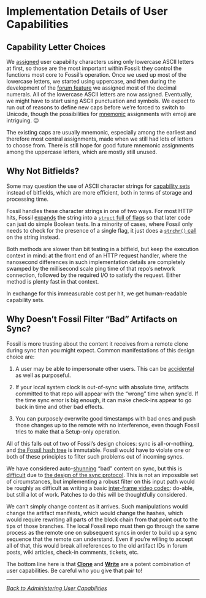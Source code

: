 # Implementation Details of User Capabilities

## <a name="choices"></a>Capability Letter Choices

We [assigned][ref] user capability characters using only lowercase ASCII
letters at first, so those are the most important within Fossil: they
control the functions most core to Fossil’s operation. Once we used up
most of the lowercase letters, we started using uppercase, and then
during the development of the [forum feature][for] we assigned most of
the decimal numerals. All of the lowercase ASCII letters are now
assigned. Eventually, we might have to start using ASCII
punctuation and symbols. We expect to run out of reasons to define new caps before
we’re forced to switch to Unicode, though the possibilities for [mnemonic][mn]
assignments with emoji are intriguing. <span style="vertical-align:
bottom">😉</span>

The existing caps are usually mnemonic, especially among the
earliest and therefore most central assignments, made when we still had
lots of letters to choose from.  There is still hope for good future
mnemonic assignments among the uppercase letters, which are mostly still
unused.


## <a name="bitfield"></a>Why Not Bitfields?

Some may question the use of ASCII character strings for [capability
sets][ucap] instead of bitfields, which are more efficient, both in
terms of storage and processing time.

Fossil handles these character strings in one of two ways. For most HTTP
hits, Fossil [expands][sexp] the string into a [`struct` full of
flags][sff] so that later code can just do simple Boolean tests. In a
minority of cases, where Fossil only needs to check for the presence of
a single flag, it just does a [`strchr()` call][sc] on the string
instead.

Both methods are slower than bit testing in a bitfield, but keep the
execution context in mind: at the front end of an HTTP request handler,
where the nanosecond differences in such implementation details are
completely swamped by the millisecond scale ping time of that repo’s
network connection, followed by the required I/O to satisfy the request.
Either method is plenty fast in that context.

In exchange for this immeasurable cost per hit, we get human-readable
capability sets.


## <a name="filter"></a>Why Doesn’t Fossil Filter “Bad” Artifacts on Sync?

Fossil is more trusting about the content it receives from a remote
clone during sync than you might expect. Common manifestations of this
design choice are:

1.  A user may be able to impersonate other users. This can be
    [accidental](./index.md#defuser) as well as purposeful.

2.  If your local system clock is out-of-sync with absolute time,
    artifacts committed to that repo will appear with the “wrong” time
    when sync’d. If the time sync error is big enough, it can make
    check-ins appear to go back in time and other bad effects.

3.  You can purposely overwrite good timestamps with bad ones and push
    those changes up to the remote with no interference, even though
    Fossil tries to make that a Setup-only operation.

All of this falls out of two of Fossil’s design choices: sync is
all-or-nothing, and [the Fossil hash tree][bc] is immutable. Fossil
would have to violate one or both of these principles to filter such
problems out of incoming syncs.

We have considered auto-[shunning][shun] “bad” content on sync, but this
is [difficult][asd] due to [the design of the sync protocol][dsp]. This
is not an impossible set of circumstances, but implementing a robust
filter on this input path would be roughly as difficult as writing a
basic [inter-frame video codec][ifvc]: do-able, but still a lot of
work. Patches to do this will be thoughtfully considered.

We can’t simply change content as it arrives. Such manipulations would
change the artifact manifests, which would change the hashes, which
would require rewriting all parts of the block chain from that point out
to the tips of those branches. The local Fossil repo must then go
through the same process as the remote one on subsequent syncs in order
to build up a sync sequence that the remote can understand.  Even if
you’re willing to accept all of that, this would break all references to
the old artifact IDs in forum posts, wiki articles, check-in comments,
tickets, etc.

The bottom line here is that [**Clone**](./ref.html#g) and
[**Write**](./ref.html#i) are a potent combination of user capabilities.
Be careful who you give that pair to!


-----

*[Back to Administering User Capabilities](./)*

<!-- add padding so anchor links always scroll ref’d section to top -->
<div style="height: 75em"></div>

[asd]:  https://fossil-scm.org/forum/forumpost/ce4a3b5f3e
[bc]:   ../blockchain.md
[dsp]:  https://fossil-scm.org/fossil/doc/trunk/www/sync.wiki
[for]:  ./forum.wiki
[ifvc]: https://en.wikipedia.org/wiki/Inter_frame
[mn]:   https://en.wikipedia.org/wiki/Mnemonic
[ref]:  ./ref.html
[sexp]: http://fossil-scm.org/fossil/artifact?udc=1&ln=1223-1298&name=889d6724
[sff]:  http://fossil-scm.org/fossil/artifact?udc=1&ln=80-117&name=52d2860f
[sc]:   https://en.cppreference.com/w/c/string/byte/strchr
[shun]: ../shunning.wiki
[ucap]: ./index.md#ucap
